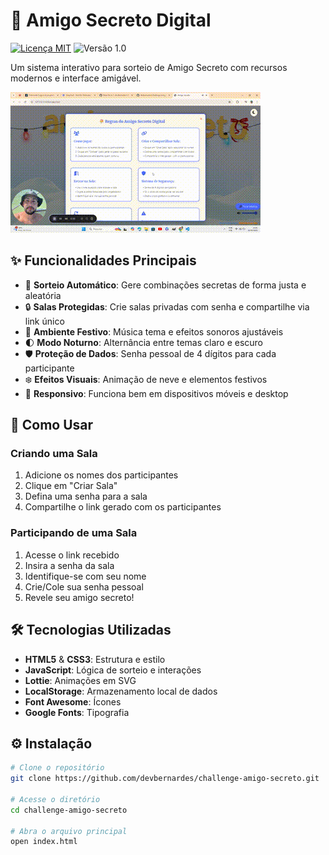 # 🎅 Amigo Secreto Digital

[![Licença MIT](https://img.shields.io/badge/Licença-MIT-green.svg)](https://opensource.org/licenses/MIT)
![Versão 1.0](https://img.shields.io/badge/Versão-1.0-blue.svg)

Um sistema interativo para sorteio de Amigo Secreto com recursos modernos e interface amigável.

![Demonstração do Amigo Secreto](assets/gif-secret-santa.gif)

## ✨ Funcionalidades Principais

- 🎉 **Sorteio Automático**: Gere combinações secretas de forma justa e aleatória
- 🔒 **Salas Protegidas**: Crie salas privadas com senha e compartilhe via link único
- 🎵 **Ambiente Festivo**: Música tema e efeitos sonoros ajustáveis
- 🌓 **Modo Noturno**: Alternância entre temas claro e escuro
- 🛡️ **Proteção de Dados**: Senha pessoal de 4 dígitos para cada participante
- ❄️ **Efeitos Visuais**: Animação de neve e elementos festivos
- 📱 **Responsivo**: Funciona bem em dispositivos móveis e desktop

## 🚀 Como Usar

### Criando uma Sala
1. Adicione os nomes dos participantes
2. Clique em "Criar Sala"
3. Defina uma senha para a sala
4. Compartilhe o link gerado com os participantes

### Participando de uma Sala
1. Acesse o link recebido
2. Insira a senha da sala
3. Identifique-se com seu nome
4. Crie/Cole sua senha pessoal
5. Revele seu amigo secreto!

## 🛠 Tecnologias Utilizadas

- **HTML5** & **CSS3**: Estrutura e estilo
- **JavaScript**: Lógica de sorteio e interações
- **Lottie**: Animações em SVG
- **LocalStorage**: Armazenamento local de dados
- **Font Awesome**: Ícones
- **Google Fonts**: Tipografia

## ⚙️ Instalação

```bash
# Clone o repositório
git clone https://github.com/devbernardes/challenge-amigo-secreto.git

# Acesse o diretório
cd challenge-amigo-secreto

# Abra o arquivo principal
open index.html
